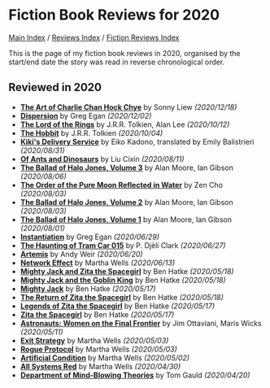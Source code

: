 # Fiction Book Reviews for 2020

[Main Index](../../../README.md) / [Reviews Index](../../README.md) / [Fiction Reviews Index](../README.md)

This is the page of my fiction book reviews in 2020, organised by the start/end date the story was read in reverse chronological order.

## Reviewed in 2020

- [**The Art of Charlie Chan Hock Chye**](20201218-ArtCharlieChan.md) by Sonny Liew *(2020/12/18)*
- [**Dispersion**](20201202-Dispersion.md) by Greg Egan *(2020/12/02)*
- [**The Lord of the Rings**](20201012-LordOfTheRings.md) by J.R.R. Tolkien, Alan Lee *(2020/10/12)*
- [**The Hobbit**](20201004-TheHobbit.md) by J.R.R. Tolkien *(2020/10/04)*
- [**Kiki's Delivery Service**](20200831-KikiDeliveryService.md) by Eiko Kadono, translated by Emily Balistrieri *(2020/08/31)*
- [**Of Ants and Dinosaurs**](20200811-OfAntsAndDinosaurs.md) by Liu Cixin *(2020/08/11)*
- [**The Ballad of Halo Jones, Volume 3**](20200806-BalladHaloJones3.md) by Alan Moore, Ian Gibson *(2020/08/06)*
- [**The Order of the Pure Moon Reflected in Water**](20200803-OrderPureMoon.md) by Zen Cho *(2020/08/03)*
- [**The Ballad of Halo Jones, Volume 2**](20200803-BalladHaloJones2.md) by Alan Moore, Ian Gibson *(2020/08/03)*
- [**The Ballad of Halo Jones, Volume 1**](20200801-BalladHaloJones1.md) by Alan Moore, Ian Gibson *(2020/08/01)*
- [**Instantiation**](20200629-Instantiation.md) by Greg Egan *(2020/06/29)*
- [**The Haunting of Tram Car 015**](20200627-HauntingTramCar015.md) by P. Djèlí Clark *(2020/06/27)*
- [**Artemis**](20200620-Artemis.md) by Andy Weir *(2020/06/20)*
- [**Network Effect**](20200613-NetworkEffect.md) by Martha Wells *(2020/06/13)*
- [**Mighty Jack and Zita the Spacegirl**](20200518-MightyJackZitaSpacegirl.md) by Ben Hatke *(2020/05/18)*
- [**Mighty Jack and the Goblin King**](20200518-MightyJackGoblinKing.md) by Ben Hatke *(2020/05/18)*
- [**Mighty Jack**](20200517-MightyJack.md) by Ben Hatke *(2020/05/17)*
- [**The Return of Zita the Spacegirl**](20200518-ReturnZitaSpacegirl.md) by Ben Hatke *(2020/05/18)*
- [**Legends of Zita the Spacegirl**](20200517-LegendsZitaSpaceGirl.md) by Ben Hatke *(2020/05/17)*
- [**Zita the Spacegirl**](20200517-ZitaSpaceGirl.md) by Ben Hatke *(2020/05/17)*
- [**Astronauts: Women on the Final Frontier**](20200511-AstronautsWomenFinalFrontier.md) by Jim Ottaviani, Maris Wicks *(2020/05/11)*
- [**Exit Strategy**](20200503-ExitStrategy.md) by Martha Wells *(2020/05/03)*
- [**Rogue Protocol**](20200503-RogueProtocol.md) by Martha Wells *(2020/05/03)*
- [**Artificial Condition**](20200502-ArtificialCondition.md) by Martha Wells *(2020/05/02)*
- [**All Systems Red**](20200430-AllSystemsRed.md) by Martha Wells *(2020/04/30)*
- [**Department of Mind-Blowing Theories**](20200420-DepartmentMindBlowingTheories.md) by Tom Gauld *(2020/04/20)*
